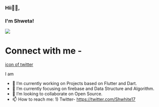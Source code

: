 
### Hii👋🏻, 
  ###     I'm Shweta!
![](https://komarev.com/ghpvc/?username=Shweta0617&color=brightgreen&style=plastic)
# Connect with me -
[icon of twitter](https://twitter.com/Shwhite17)


I am 


- 🔭 I’m currently working on Projects based on Flutter and Dart.
- 🌱 I’m currently focusing on firebase and Data Structure and Algorithm.
- 👯 I’m looking to collaborate on Open Source.
- 📫 How to reach me: 1) Twitter-  https://twitter.com/Shwhite17

